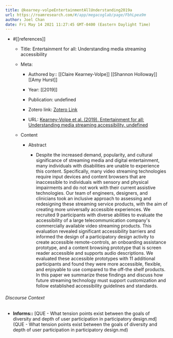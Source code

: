 ```yaml
---
title: @kearney-volpeEntertainmentAllUnderstanding2019a
url: https://roamresearch.com/#/app/megacoglab/page/FbhLpea9m
author: Joel Chan
date: Fri May 14 2021 11:27:45 GMT-0400 (Eastern Daylight Time)
---
```


- #[[references]]

    - Title: Entertainment for all: Understanding media streaming accessibility

    - Meta:

        - Authored by:: [[Claire Kearney-Volpe]] [[Shannon Holloway]] [[Amy Hurst]]

        - Year: [[2019]]

        - Publication: undefined

        - Zotero link: [Zotero Link](zotero://select/items/7_AQ84N2BT)

        - URL: [Kearney-Volpe et al. (2019). Entertainment for all: Understanding media streaming accessibility. undefined](https://doi.org/10.1145/3290607.3312882)

    - Content

        - Abstract

            - Despite the increased demand, popularity, and cultural significance of streaming media and digital entertainment, many individuals with disabilities are unable to experience this content. Specifically, many video streaming technologies require input devices and content browsers that are inaccessible to individuals with sensory and physical impairments and do not work with their current assistive technologies. Our team of engineers, designers, and clinicians took an inclusive approach to assessing and redesigning these streaming service products, with the aim of creating more universally accessible experiences. We recruited 9 participants with diverse abilities to evaluate the accessibility of a large telecommunication company's commercially available video streaming products. This evaluation revealed significant accessibility barriers and informed the design of a participatory design activity to create accessible remote-controls, an onboarding assistance prototype, and a content browsing prototype that is screen reader accessible and supports audio descriptions. We evaluated these accessible prototypes with 11 additional participants and found they were more accessible, flexible, and enjoyable to use compared to the off-the shelf products. In this paper we summarize these findings and discuss how future streaming technology must support customization and follow established accessibility guidelines and standards.

###### Discourse Context

- **Informs::** [QUE - What tension points exist between the goals of diversity and depth of user participation in participatory design.md](QUE - What tension points exist between the goals of diversity and depth of user participation in participatory design.md)

